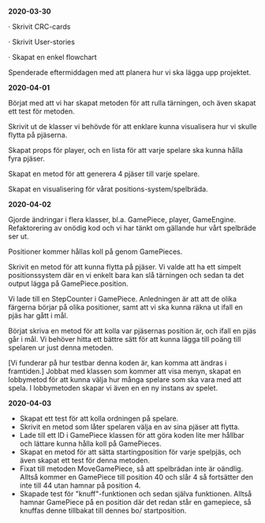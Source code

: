 **2020-03-30**

·     Skrivit CRC-cards

·     Skrivit User-stories

·     Skapat en enkel flowchart

Spenderade eftermiddagen med att planera hur vi ska lägga upp projektet.

 

**2020-04-01**

Börjat med att vi har skapat metoden för att rulla tärningen, och även skapat ett test för metoden.

Skrivit ut de klasser vi behövde för att enklare kunna visualisera hur vi skulle flytta på pjäserna.

Skapat props för player, och en lista för att varje spelare ska kunna hålla fyra pjäser.

Skapat en metod för att generera 4 pjäser till varje spelare.

 

Skapat en visualisering för vårat positions-system/spelbräda.



**2020-04-02**

Gjorde ändringar i flera klasser, bl.a. GamePiece, player, GameEngine. Refaktorering av onödig kod och vi har tänkt om gällande hur vårt spelbräde ser ut. 

Positioner kommer hållas koll på genom GamePieces.

Skrivit en metod för att kunna flytta på pjäser. Vi valde att ha ett simpelt positionssystem där en vi enkelt bara
kan slå tärningen och sedan ta det output lägga på GamePiece.position.

Vi lade till en StepCounter i GamePiece. 
Anledningen är att att de olika färgerna börjar på olika positioner, samt att vi ska kunna räkna ut ifall
en pjäs har gått i mål.

Börjat skriva en metod för att kolla var pjäsernas position är, och ifall en pjäs går i mål.
Vi behöver hitta ett bättre sätt för att kunna lägga till poäng till spelaren ur just denna metoden.

[Vi funderar på hur testbar denna koden är, kan komma att ändras i framtiden.]
Jobbat med klassen som kommer att visa menyn, skapat en lobbymetod för att kunna välja hur många spelare som ska vara med att spela.
I lobbymetoden skapar vi även en en ny instans av spelet. 



**2020-04-03**

- Skapat ett test för att kolla ordningen på spelare. 
- Skrivit en metod som låter spelaren välja en av sina pjäser att flytta.
- Lade till ett ID i GamePiece klassen för att göra koden lite mer hållbar och lättare kunna hålla koll på GamePieces.
- Skapat en metod för att sätta startingposition för varje spelpjäs, och även skapat ett test för denna metoden.
- Fixat till metoden MoveGamePiece, så att spelbrädan inte är oändlig. Alltså kommer en GamePiece till position 40 och slår 4 så fortsätter den inte till 44 utan hamnar på position 4.
- Skapade test för "knuff"-funktionen och sedan själva funktionen. Alltså hamnar GamePiece på en position där det redan står en gamepiece, så knuffas denne tillbakat till dennes bo/ startposition. 

